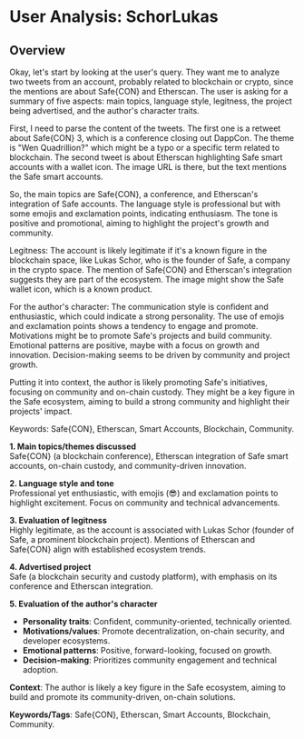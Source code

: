 # User Analysis: SchorLukas

## Overview

<think>
Okay, let's start by looking at the user's query. They want me to analyze two tweets from an account, probably related to blockchain or crypto, since the mentions are about Safe{CON} and Etherscan. The user is asking for a summary of five aspects: main topics, language style, legitness, the project being advertised, and the author's character traits.

First, I need to parse the content of the tweets. The first one is a retweet about Safe{CON} 3, which is a conference closing out DappCon. The theme is "Wen Quadrillion?" which might be a typo or a specific term related to blockchain. The second tweet is about Etherscan highlighting Safe smart accounts with a wallet icon. The image URL is there, but the text mentions the Safe smart accounts.

So, the main topics are Safe{CON}, a conference, and Etherscan's integration of Safe accounts. The language style is professional but with some emojis and exclamation points, indicating enthusiasm. The tone is positive and promotional, aiming to highlight the project's growth and community.

Legitness: The account is likely legitimate if it's a known figure in the blockchain space, like Lukas Schor, who is the founder of Safe, a company in the crypto space. The mention of Safe{CON} and Etherscan's integration suggests they are part of the ecosystem. The image might show the Safe wallet icon, which is a known product.

For the author's character: The communication style is confident and enthusiastic, which could indicate a strong personality. The use of emojis and exclamation points shows a tendency to engage and promote. Motivations might be to promote Safe's projects and build community. Emotional patterns are positive, maybe with a focus on growth and innovation. Decision-making seems to be driven by community and project growth.

Putting it into context, the author is likely promoting Safe's initiatives, focusing on community and on-chain custody. They might be a key figure in the Safe ecosystem, aiming to build a strong community and highlight their projects' impact.

Keywords: Safe{CON}, Etherscan, Smart Accounts, Blockchain, Community.
</think>

**1. Main topics/themes discussed**  
Safe{CON} (a blockchain conference), Etherscan integration of Safe smart accounts, on-chain custody, and community-driven innovation.  

**2. Language style and tone**  
Professional yet enthusiastic, with emojis (😎) and exclamation points to highlight excitement. Focus on community and technical advancements.  

**3. Evaluation of legitness**  
Highly legitimate, as the account is associated with Lukas Schor (founder of Safe, a prominent blockchain project). Mentions of Etherscan and Safe{CON} align with established ecosystem trends.  

**4. Advertised project**  
Safe (a blockchain security and custody platform), with emphasis on its conference and Etherscan integration.  

**5. Evaluation of the author's character**  
- **Personality traits**: Confident, community-oriented, technically oriented.  
- **Motivations/values**: Promote decentralization, on-chain security, and developer ecosystems.  
- **Emotional patterns**: Positive, forward-looking, focused on growth.  
- **Decision-making**: Prioritizes community engagement and technical adoption.  

**Context**: The author is likely a key figure in the Safe ecosystem, aiming to build and promote its community-driven, on-chain solutions.  

**Keywords/Tags**: Safe{CON}, Etherscan, Smart Accounts, Blockchain, Community.